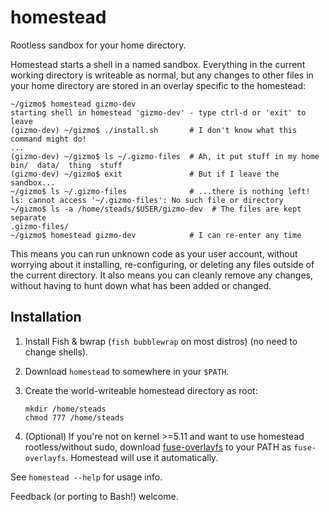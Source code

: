 # homestead

Rootless sandbox for your home directory.

Homestead starts a shell in a named sandbox. Everything in the current working
directory is writeable as normal, but any changes to other files in your home
directory are stored in an overlay specific to the homestead:

```
~/gizmo$ homestead gizmo-dev
starting shell in homestead 'gizmo-dev' - type ctrl-d or 'exit' to leave
(gizmo-dev) ~/gizmo$ ./install.sh       # I don't know what this command might do!
...
(gizmo-dev) ~/gizmo$ ls ~/.gizmo-files  # Ah, it put stuff in my home
bin/  data/  thing  stuff
(gizmo-dev) ~/gizmo$ exit               # But if I leave the sandbox...
~/gizmo$ ls ~/.gizmo-files              # ...there is nothing left!
ls: cannot access '~/.gizmo-files': No such file or directory
~/gizmo$ ls -a /home/steads/$USER/gizmo-dev  # The files are kept separate
.gizmo-files/
~/gizmo$ homestead gizmo-dev            # I can re-enter any time
```

This means you can run unknown code as your user account, without worrying about
it installing, re-configuring, or deleting any files outside of the current
directory. It also means you can cleanly remove any changes, without having to
hunt down what has been added or changed.

## Installation

1.  Install Fish & bwrap (`fish bubblewrap` on most distros) (no need to change
    shells).
1.  Download `homestead` to somewhere in your `$PATH`.
1.  Create the world-writeable homestead directory as root:

    ```
    mkdir /home/steads
    chmod 777 /home/steads
    ```
1.  (Optional) If you're not on kernel >=5.11 and want to use homestead
    rootless/without sudo, download
    [fuse-overlayfs](https://github.com/containers/fuse-overlayfs/releases) to
    your PATH as `fuse-overlayfs`. Homestead will use it automatically.

See `homestead --help` for usage info.

Feedback (or porting to Bash!) welcome.
